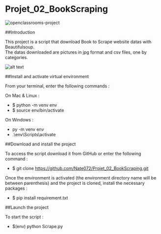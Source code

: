 
# Projet_02_BookScraping

![openclassrooms-project](https://user-images.githubusercontent.com/45998296/166692502-a22abdc0-e774-4ec6-8d7c-f86cb6e55825.svg)

##Introduction

This project is a script that download Book to Scrape website datas with Beautifulsoup.   
The datas downloaded are pictures in jpg format and csv files, one by categories.

![alt text](https://images.unsplash.com/photo-1478749485505-2a903a729c63?ixid=MXwxMjA3fDB8MHxwaG90by1wYWdlfHx8fGVufDB8fHw%3D&ixlib=rb-1.2.1&auto=format&fit=crop&w=850&q=60)

##Install and activate virtual environment

From your terminal, enter the following commands :

On Mac & Linux :
* $ python -m venv env
* $ source env/bin/activate

On Windows :
* py -m venv env
* .\env\Scripts\activate

##Download and install the project

To access the script download it from GitHub or enter the following command :
* $ git clone https://github.com/Nate072/Projet_02_BookScraping.git

Once the environment is activated (the environment directory name will be between parenthesis) and the project is cloned, install the necessary packages :
* $ pip install requirement.txt

##Launch the project

To start the script :
* $(env) python Scrape.py
